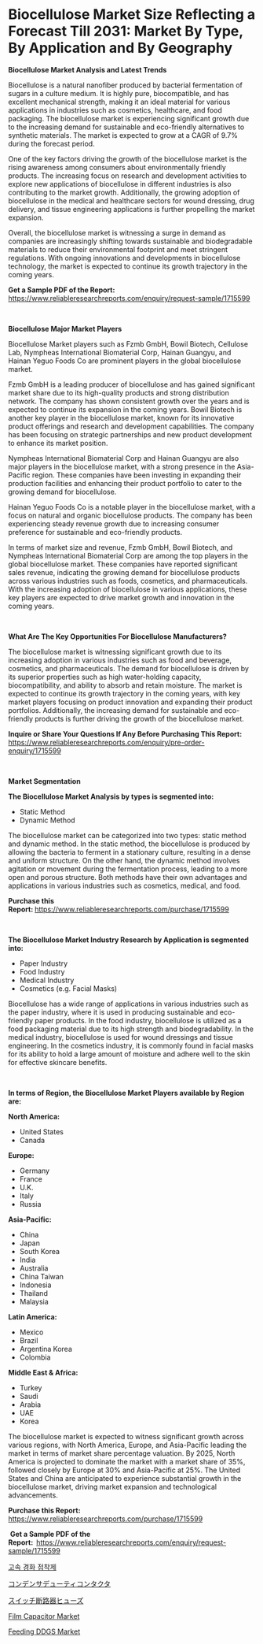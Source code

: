<p><h1>Biocellulose Market Size Reflecting a Forecast Till 2031: Market By Type, By Application and By Geography</h1></p><p><strong>Biocellulose Market Analysis and Latest Trends</strong></p>
<p><p>Biocellulose is a natural nanofiber produced by bacterial fermentation of sugars in a culture medium. It is highly pure, biocompatible, and has excellent mechanical strength, making it an ideal material for various applications in industries such as cosmetics, healthcare, and food packaging. The biocellulose market is experiencing significant growth due to the increasing demand for sustainable and eco-friendly alternatives to synthetic materials. The market is expected to grow at a CAGR of 9.7% during the forecast period.</p><p>One of the key factors driving the growth of the biocellulose market is the rising awareness among consumers about environmentally friendly products. The increasing focus on research and development activities to explore new applications of biocellulose in different industries is also contributing to the market growth. Additionally, the growing adoption of biocellulose in the medical and healthcare sectors for wound dressing, drug delivery, and tissue engineering applications is further propelling the market expansion.</p><p>Overall, the biocellulose market is witnessing a surge in demand as companies are increasingly shifting towards sustainable and biodegradable materials to reduce their environmental footprint and meet stringent regulations. With ongoing innovations and developments in biocellulose technology, the market is expected to continue its growth trajectory in the coming years.</p></p>
<p><strong>Get a Sample PDF of the Report:&nbsp;</strong> <a href="https://www.reliableresearchreports.com/enquiry/request-sample/1715599">https://www.reliableresearchreports.com/enquiry/request-sample/1715599</a></p>
<p>&nbsp;</p>
<p><strong>Biocellulose Major Market Players</strong></p>
<p><p>Biocellulose Market players such as Fzmb GmbH, Bowil Biotech, Cellulose Lab, Nympheas International Biomaterial Corp, Hainan Guangyu, and Hainan Yeguo Foods Co are prominent players in the global biocellulose market.</p><p>Fzmb GmbH is a leading producer of biocellulose and has gained significant market share due to its high-quality products and strong distribution network. The company has shown consistent growth over the years and is expected to continue its expansion in the coming years. Bowil Biotech is another key player in the biocellulose market, known for its innovative product offerings and research and development capabilities. The company has been focusing on strategic partnerships and new product development to enhance its market position.</p><p>Nympheas International Biomaterial Corp and Hainan Guangyu are also major players in the biocellulose market, with a strong presence in the Asia-Pacific region. These companies have been investing in expanding their production facilities and enhancing their product portfolio to cater to the growing demand for biocellulose.</p><p>Hainan Yeguo Foods Co is a notable player in the biocellulose market, with a focus on natural and organic biocellulose products. The company has been experiencing steady revenue growth due to increasing consumer preference for sustainable and eco-friendly products.</p><p>In terms of market size and revenue, Fzmb GmbH, Bowil Biotech, and Nympheas International Biomaterial Corp are among the top players in the global biocellulose market. These companies have reported significant sales revenue, indicating the growing demand for biocellulose products across various industries such as foods, cosmetics, and pharmaceuticals. With the increasing adoption of biocellulose in various applications, these key players are expected to drive market growth and innovation in the coming years.</p></p>
<p>&nbsp;</p>
<p><strong>What Are The Key Opportunities For Biocellulose Manufacturers?</strong></p>
<p><p>The biocellulose market is witnessing significant growth due to its increasing adoption in various industries such as food and beverage, cosmetics, and pharmaceuticals. The demand for biocellulose is driven by its superior properties such as high water-holding capacity, biocompatibility, and ability to absorb and retain moisture. The market is expected to continue its growth trajectory in the coming years, with key market players focusing on product innovation and expanding their product portfolios. Additionally, the increasing demand for sustainable and eco-friendly products is further driving the growth of the biocellulose market.</p></p>
<p><strong>Inquire or Share Your Questions If Any Before Purchasing This Report:</strong> <a href="https://www.reliableresearchreports.com/enquiry/pre-order-enquiry/1715599">https://www.reliableresearchreports.com/enquiry/pre-order-enquiry/1715599</a></p>
<p>&nbsp;</p>
<p><strong>Market Segmentation</strong></p>
<p><strong>The Biocellulose Market Analysis by types is segmented into:</strong></p>
<p><ul><li>Static Method</li><li>Dynamic Method</li></ul></p>
<p><p>The biocellulose market can be categorized into two types: static method and dynamic method. In the static method, the biocellulose is produced by allowing the bacteria to ferment in a stationary culture, resulting in a dense and uniform structure. On the other hand, the dynamic method involves agitation or movement during the fermentation process, leading to a more open and porous structure. Both methods have their own advantages and applications in various industries such as cosmetics, medical, and food.</p></p>
<p><strong>Purchase this Report:&nbsp;</strong><a href="https://www.reliableresearchreports.com/purchase/1715599">https://www.reliableresearchreports.com/purchase/1715599</a></p>
<p>&nbsp;</p>
<p><strong>The Biocellulose Market Industry Research by Application is segmented into:</strong></p>
<p><ul><li>Paper Industry</li><li>Food Industry</li><li>Medical Industry</li><li>Cosmetics (e.g. Facial Masks)</li></ul></p>
<p><p>Biocellulose has a wide range of applications in various industries such as the paper industry, where it is used in producing sustainable and eco-friendly paper products. In the food industry, biocellulose is utilized as a food packaging material due to its high strength and biodegradability. In the medical industry, biocellulose is used for wound dressings and tissue engineering. In the cosmetics industry, it is commonly found in facial masks for its ability to hold a large amount of moisture and adhere well to the skin for effective skincare benefits.</p></p>
<p>&nbsp;</p>
<p><strong>In terms of Region, the Biocellulose Market Players available by Region are:</strong></p>
<p>
    <p> <strong> North America: </strong>
        <ul>
            <li>United States</li>
            <li>Canada</li>
        </ul>
        </p> 
    <p> <strong> Europe: </strong>
        <ul>
            <li>Germany</li>
            <li>France</li>
            <li>U.K.</li>
            <li>Italy</li>
            <li>Russia</li>
        </ul>
        </p> 
    <p> <strong> Asia-Pacific: </strong>
        <ul>
            <li>China</li>
            <li>Japan</li>
            <li>South Korea</li>
            <li>India</li>
            <li>Australia</li>
            <li>China Taiwan</li>
            <li>Indonesia</li>
            <li>Thailand</li>
            <li>Malaysia</li>
        </ul>
        </p> 
    <p> <strong> Latin America: </strong>
        <ul>
            <li>Mexico</li>
            <li>Brazil</li>
            <li>Argentina Korea</li>
            <li>Colombia</li>
        </ul>
        </p> 
    <p> <strong> Middle East & Africa: </strong>
        <ul>
            <li>Turkey</li>
            <li>Saudi</li>
            <li>Arabia</li>
            <li>UAE</li>
            <li>Korea</li>
        </ul>
    </p>
    </p>
<p><p>The biocellulose market is expected to witness significant growth across various regions, with North America, Europe, and Asia-Pacific leading the market in terms of market share percentage valuation. By 2025, North America is projected to dominate the market with a market share of 35%, followed closely by Europe at 30% and Asia-Pacific at 25%. The United States and China are anticipated to experience substantial growth in the biocellulose market, driving market expansion and technological advancements.</p></p>
<p><strong>Purchase this Report: </strong><a href="https://www.reliableresearchreports.com/purchase/1715599">https://www.reliableresearchreports.com/purchase/1715599</a></p>
<p>&nbsp;<strong>Get a Sample PDF of the Report:&nbsp;&nbsp;</strong><a href="https://www.reliableresearchreports.com/enquiry/request-sample/1715599">https://www.reliableresearchreports.com/enquiry/request-sample/1715599</a></p>
<p><strong></strong></p>
<p><p><a href="https://medium.com/@timothychapman46/%EB%B9%A0%EB%A5%B8-%EC%B9%98%EC%9C%A0-%EC%A0%91%EC%B0%8C-%EC%8B%9C%EC%9E%A5-%EC%84%B1%EA%B3%B5%EC%A0%81%EC%9D%B8-%EB%B9%84%EC%A6%88%EB%8B%88%EC%8A%A4-%EC%A0%84%EB%9E%B5%EC%9D%98-%EC%97%B4%EC%87%A0-2031%EB%85%84%EA%B9%8C%EC%A7%80%EC%9D%98-%EC%98%88%EC%B8%A1-747f5af53a67">고속 경화 접착제</a></p><p><a href="https://medium.com/@jazminjones30/%E3%82%AD%E3%83%A3%E3%83%91%E3%82%B7%E3%82%BF%E3%83%87%E3%83%A5%E3%83%BC%E3%83%86%E3%82%A3%E3%82%B3%E3%83%B3%E3%82%BF%E3%82%AF%E3%82%BF%E5%B8%82%E5%A0%B4%E3%81%AE%E5%88%86%E6%9E%90-%E3%82%B0%E3%83%AD%E3%83%BC%E3%83%90%E3%83%AB%E7%94%A3%E6%A5%AD%E3%81%AE%E8%A6%8B%E9%80%9A%E3%81%97%E3%81%A8%E4%BA%88%E6%B8%AC-2024%E5%B9%B4%E3%81%8B%E3%82%892031%E5%B9%B4-2a9b3b7a2fc0">コンデンサデューティコンタクタ</a></p><p><a href="https://medium.com/@jazminjones30/%E3%82%B9%E3%82%A4%E3%83%83%E3%83%81%E3%83%87%E3%82%A3%E3%82%B9%E3%82%B3%E3%83%8D%E3%82%AF%E3%82%BF%E3%83%BC%E3%83%92%E3%83%A5%E3%83%BC%E3%82%BA%E5%B8%82%E5%A0%B4%E3%81%AF-%E5%B8%82%E5%A0%B4%E3%82%B7%E3%82%A7%E3%82%A2-%E3%82%B5%E3%82%A4%E3%82%BA-%E3%81%8A%E3%82%88%E3%81%B32031%E5%B9%B4%E3%81%BE%E3%81%A7%E3%81%AE%E4%BA%88%E6%B8%AC%E3%81%AB%E7%84%A6%E7%82%B9%E3%82%92%E5%BD%93%E3%81%A6%E3%81%A6%E3%81%84%E3%81%BE%E3%81%99-0e0decad1f12">スイッチ断路器ヒューズ</a></p><p><a href="https://view.publitas.com/reportprime-1/film-capacitor-market-challenges-opportunities-and-growth-drivers-and-major-market-players-forecasted-for-period-from-2024-2031/">Film Capacitor Market</a></p><p><a href="https://issuu.com/reportprime-2/docs/feeding-ddgs-market-size-2030.pptx">Feeding DDGS Market</a></p></p>
